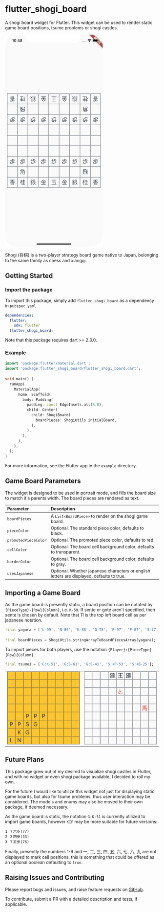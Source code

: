 # flutter_shogi_board

A shogi board widget for Flutter. This widget can be used to render static game board positions, tsume problems or shogi castles.

![](images/01.png)

Shogi (将棋) is a two-player strategy board game native to Japan, belonging to the same family as chess and xiangqi. 

## Getting Started

### Import the package

To import this package, simply add `flutter_shogi_board` as a dependency in `pubspec.yaml`

```yaml
dependencies:
  flutter:
    sdk: flutter
  flutter_shogi_board:
```

Note that this package requires dart >= 2.3.0.

### Example

```dart
import 'package:flutter/material.dart';
import 'package:flutter_shogi_board/flutter_shogi_board.dart';

void main() {
  runApp(
    MaterialApp(
      home: Scaffold(
        body: Padding(
          padding: const EdgeInsets.all(8.0),
          child: Center(
            child: ShogiBoard(
              boardPieces: ShogiUtils.initialBoard,
            ),
          ),
        ),
      ),
    ),
  );
}
```

For more information, see the Flutter app in the `example` directory.

## Game Board Parameters

The widget is designed to be used in portrait mode, and fills the board size to match it's parents width. The board pieces are rendered as text.

| Parameter            | Description                                                                               |
|:---------------------|:------------------------------------------------------------------------------------------|
| `boardPieces`        | A `List<BoardPiece>` to render on the shogi game board.                                   |
| `pieceColor`         | Optional. The standard piece color, defaults to black.                                    |
| `promotedPieceColor` | Optional. The promoted piece color, defaults to red.                                      |
| `cellColor`          | Optional. The board cell background color, defaults to transparent.                       |
| `borderColor`        | Optional. The board cell background color, defaults to gray.                              |
| `usesJapanese`       | Optional. Whether japanese characters or english letters are displayed, defaults to true. |

## Importing a Game Board

As the game board is presently static, a board position can be notated by `{PieceType}-{Row}{Column}`, i.e. `K-59`. If sente or gote aren't specified, then sente is chosen by default. Note that 11 is the top left board cell as per japanese notation.

```dart
final yagura = ['L-99', 'N-89', 'K-88', 'G-78', 'P-97', 'P-87', 'S-77', 'G-67', 'P-76', 'P-66', 'P-56'];

final boardPieces = ShogiUtils.stringArrayToBoardPiecesArray(yagura);
```

To import pieces for both players, use the notation `{Player}:{PieceType}-{Row}{Column}`.

```dart
final tsume1 = ['G:K-51', 'G:S-61', 'G:S-41', 'S:+P-53', 'S:+B-25'];
```

|                    |                    |
|:-------------------|:-------------------|
| ![](images/02.png) | ![](images/03.png) |


## Future Plans

This package grew out of my desired to visualize shogi castles in Flutter, and with no widget or even shogi package available, I decided to roll my own.

For the future I would like to utilize this widget not just for displaying static game boards, but also for tsume problems, thus user interaction may be considered. The models and enums may also be moved to their own package, if deemed necessary.

As the game board is static, the notation `G:K-51` is currently utilized to import game boards, however `KIF` may be more suitable for future versions:

```
1 ７六歩(77)
2 ３四歩(33)
3 ７五歩(76)
```

Finally, presently the numbers 1-9 and 一, 二, 三, 四, 五, 六, 七, 八, 九 are not displayed to mark cell positions, this is something that could be offered as an optional boolean defaulting to `true`.

## Raising Issues and Contributing

Please report bugs and issues, and raise feature requests on [GitHub](https://github.com/defuncart/flutter_shogi_board/issues).

To contribute, submit a PR with a detailed description and tests, if applicable.
